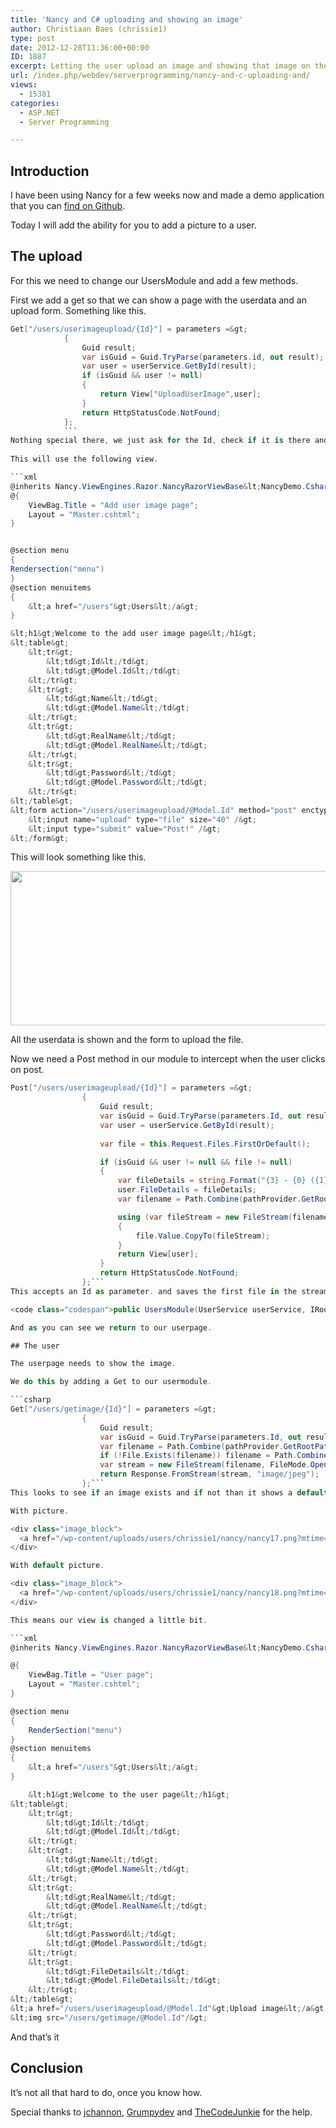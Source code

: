 ```yaml
---
title: 'Nancy and C# uploading and showing an image'
author: Christiaan Baes (chrissie1)
type: post
date: 2012-12-28T11:36:00+00:00
ID: 1887
excerpt: Letting the user upload an image and showing that image on the screen.
url: /index.php/webdev/serverprogramming/nancy-and-c-uploading-and/
views:
  - 15381
categories:
  - ASP.NET
  - Server Programming

---
```

## Introduction

I have been using Nancy for a few weeks now and made a demo application that you can [find on Github][1].

Today I will add the ability for you to add a picture to a user.

## The upload

For this we need to change our UsersModule and add a few methods.

First we add a get so that we can show a page with the userdata and an upload form. Something like this.

```csharp
Get["/users/userimageupload/{Id}"] = parameters =&gt;
            {
                Guid result;
                var isGuid = Guid.TryParse(parameters.id, out result);
                var user = userService.GetById(result);
                if (isGuid && user != null)
                {
                    return View["UploadUserImage",user];
                }
                return HttpStatusCode.NotFound;
            };
            ```
Nothing special there, we just ask for the Id, check if it is there and if it is we show the view.
  
This will use the following view.

```xml
@inherits Nancy.ViewEngines.Razor.NancyRazorViewBase&lt;NancyDemo.Csharp.Model.UserModel&gt;
@{
    ViewBag.Title = "Add user image page";
    Layout = "Master.cshtml";
}


@section menu
{
Rendersection("menu")
}
@section menuitems
{
    &lt;a href="/users"&gt;Users&lt;/a&gt;
}

&lt;h1&gt;Welcome to the add user image page&lt;/h1&gt;
&lt;table&gt;
    &lt;tr&gt;
        &lt;td&gt;Id&lt;/td&gt;
        &lt;td&gt;@Model.Id&lt;/td&gt;
    &lt;/tr&gt;
    &lt;tr&gt;
        &lt;td&gt;Name&lt;/td&gt;
        &lt;td&gt;@Model.Name&lt;/td&gt;
    &lt;/tr&gt;
    &lt;tr&gt;
        &lt;td&gt;RealName&lt;/td&gt;
        &lt;td&gt;@Model.RealName&lt;/td&gt;
    &lt;/tr&gt;
    &lt;tr&gt;
        &lt;td&gt;Password&lt;/td&gt;
        &lt;td&gt;@Model.Password&lt;/td&gt;
    &lt;/tr&gt;
&lt;/table&gt;
&lt;form action="/users/userimageupload/@Model.Id" method="post" enctype="multipart/form-data"&gt;
    &lt;input name="upload" type="file" size="40" /&gt;
    &lt;input type="submit" value="Post!" /&gt;
&lt;/form&gt;
```
This will look something like this.

<div class="image_block">
  <a href="/wp-content/uploads/users/chrissie1/nancy/nancy16.png?mtime=1356700759"><img alt="" src="/wp-content/uploads/users/chrissie1/nancy/nancy16.png?mtime=1356700759" width="518" height="247" /></a>
</div>

All the userdata is shown and the form to upload the file.

Now we need a Post method in our module to intercept when the user clicks on post.

```csharp
Post["/users/userimageupload/{Id}"] = parameters =&gt;
                {
                    Guid result;
                    var isGuid = Guid.TryParse(parameters.Id, out result);
                    var user = userService.GetById(result);
               
                    var file = this.Request.Files.FirstOrDefault();

                    if (isGuid && user != null && file != null)
                    {
                        var fileDetails = string.Format("{3} - {0} ({1}) {2}bytes", file.Name, file.ContentType, file.Value.Length, file.Key);
                        user.FileDetails = fileDetails;
                        var filename = Path.Combine(pathProvider.GetRootPath(), "Images", user.Id + ".jpeg");

                        using (var fileStream = new FileStream(filename, FileMode.Create))
                        {
                            file.Value.CopyTo(fileStream);
                        }
                        return View[user];
                    }
                    return HttpStatusCode.NotFound;
                };```
This accepts an Id as parameter. and saves the first file in the stream to a folder in our project called Images and saves the filedetails in the user object. You can also see that we use the pathprovider. We can inject this pathprovider in our module via the constructor like this.

<code class="codespan">public UsersModule(UserService userService, IRootPathProvider pathProvider)</code>

And as you can see we return to our userpage.

## The user

The userpage needs to show the image.

We do this by adding a Get to our usermodule.

```csharp
Get["/users/getimage/{Id}"] = parameters =&gt;
                {
                    Guid result;
                    var isGuid = Guid.TryParse(parameters.Id, out result);
                    var filename = Path.Combine(pathProvider.GetRootPath(), "Images", result.ToString() + ".jpeg");
                    if (!File.Exists(filename)) filename = Path.Combine(pathProvider.GetRootPath(), "Images", "emptyuser.jpeg");
                    var stream = new FileStream(filename, FileMode.Open);
                    return Response.FromStream(stream, "image/jpeg");
                };```
This looks to see if an image exists and if not than it shows a default image.

With picture.

<div class="image_block">
  <a href="/wp-content/uploads/users/chrissie1/nancy/nancy17.png?mtime=1356701376"><img alt="" src="/wp-content/uploads/users/chrissie1/nancy/nancy17.png?mtime=1356701376" width="654" height="662" /></a>
</div>

With default picture.

<div class="image_block">
  <a href="/wp-content/uploads/users/chrissie1/nancy/nancy18.png?mtime=1356701492"><img alt="" src="/wp-content/uploads/users/chrissie1/nancy/nancy18.png?mtime=1356701492" width="365" height="425" /></a>
</div>

This means our view is changed a little bit.

```xml
@inherits Nancy.ViewEngines.Razor.NancyRazorViewBase&lt;NancyDemo.Csharp.Model.UserModel&gt;

@{
    ViewBag.Title = "User page";
    Layout = "Master.cshtml";
}

@section menu
{
    RenderSection("menu")
}
@section menuitems
{
    &lt;a href="/users"&gt;Users&lt;/a&gt;
}

    &lt;h1&gt;Welcome to the user page&lt;/h1&gt;
&lt;table&gt;
    &lt;tr&gt;
        &lt;td&gt;Id&lt;/td&gt;
        &lt;td&gt;@Model.Id&lt;/td&gt;
    &lt;/tr&gt;
    &lt;tr&gt;
        &lt;td&gt;Name&lt;/td&gt;
        &lt;td&gt;@Model.Name&lt;/td&gt;
    &lt;/tr&gt;
    &lt;tr&gt;
        &lt;td&gt;RealName&lt;/td&gt;
        &lt;td&gt;@Model.RealName&lt;/td&gt;
    &lt;/tr&gt;
    &lt;tr&gt;
        &lt;td&gt;Password&lt;/td&gt;
        &lt;td&gt;@Model.Password&lt;/td&gt;
    &lt;/tr&gt;
    &lt;tr&gt;
        &lt;td&gt;FileDetails&lt;/td&gt;
        &lt;td&gt;@Model.FileDetails&lt;/td&gt;
    &lt;/tr&gt;
&lt;/table&gt;
&lt;a href="/users/userimageupload/@Model.Id"&gt;Upload image&lt;/a&gt;&lt;br /&gt;
&lt;img src="/users/getimage/@Model.Id"/&gt;
```
And that&#8217;s it

## Conclusion

It&#8217;s not all that hard to do, once you know how.

Special thanks to [jchannon][2], [Grumpydev][3] and [TheCodeJunkie][4] for the help.

 [1]: https://github.com/chrissie1/NancyVB
 [2]: https://twitter.com/jchannon
 [3]: https://twitter.com/Grumpydev
 [4]: https://twitter.com/TheCodeJunkie